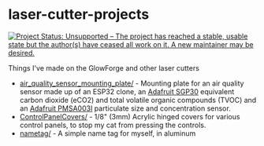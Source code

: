 # laser-cutter-projects

[![Project Status: Unsupported – The project has reached a stable, usable state but the author(s) have ceased all work on it. A new maintainer may be desired.](https://www.repostatus.org/badges/latest/unsupported.svg)](https://www.repostatus.org/#unsupported)

Things I've made on the GlowForge and other laser cutters

* [air_quality_sensor_mounting_plate/](air_quality_sensor_mounting_plate/) - Mounting plate for an air quality sensor made up of an ESP32 clone, an [Adafruit SGP30](https://www.adafruit.com/product/3709) equivalent carbon dioxide (eCO2) and total volatile organic compounds (TVOC) and an [Adafruit PMSA003I](https://www.adafruit.com/product/4632) particulate size and concentration sensor.
* [ControlPanelCovers/](ControlPanelCovers/) - 1/8" (3mm) Acrylic hinged covers for various control panels, to stop my cat from pressing the controls.
* [nametag/](nametag/) - A simple name tag for myself, in aluminum
